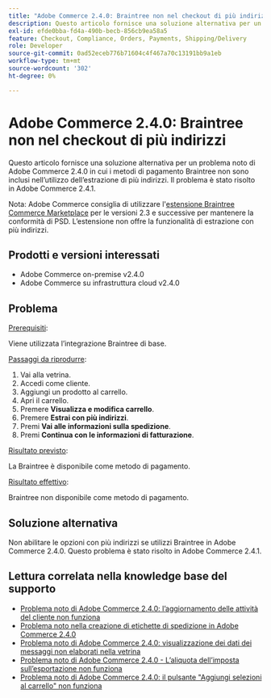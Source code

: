 ```yaml
---
title: "Adobe Commerce 2.4.0: Braintree non nel checkout di più indirizzi"
description: Questo articolo fornisce una soluzione alternativa per un problema noto di Adobe Commerce 2.4.0 in cui i metodi di pagamento Braintree non sono inclusi nell’utilizzo dell’estrazione di più indirizzi. Il problema è stato risolto in Adobe Commerce 2.4.1.
exl-id: efde0bba-fd4a-490b-becb-856cb9ea58a5
feature: Checkout, Compliance, Orders, Payments, Shipping/Delivery
role: Developer
source-git-commit: 0ad52eceb776b71604c4f467a70c13191bb9a1eb
workflow-type: tm+mt
source-wordcount: '302'
ht-degree: 0%

---
```


# Adobe Commerce 2.4.0: Braintree non nel checkout di più indirizzi

Questo articolo fornisce una soluzione alternativa per un problema noto di Adobe Commerce 2.4.0 in cui i metodi di pagamento Braintree non sono inclusi nell’utilizzo dell’estrazione di più indirizzi. Il problema è stato risolto in Adobe Commerce 2.4.1.

Nota: Adobe Commerce consiglia di utilizzare l&#39;[estensione Braintree Commerce Marketplace](https://marketplace.magento.com/paypal-module-braintree.html) per le versioni 2.3 e successive per mantenere la conformità di PSD. L’estensione non offre la funzionalità di estrazione con più indirizzi.

## Prodotti e versioni interessati

* Adobe Commerce on-premise v2.4.0
* Adobe Commerce su infrastruttura cloud v2.4.0

## Problema

<u>Prerequisiti</u>:

Viene utilizzata l’integrazione Braintree di base.

<u>Passaggi da riprodurre</u>:

1. Vai alla vetrina.
1. Accedi come cliente.
1. Aggiungi un prodotto al carrello.
1. Apri il carrello.
1. Premere **Visualizza e modifica carrello**.
1. Premere **Estrai con più indirizzi**.
1. Premi **Vai alle informazioni sulla spedizione**.
1. Premi **Continua con le informazioni di fatturazione**.

<u>Risultato previsto</u>:

La Braintree è disponibile come metodo di pagamento.

<u>Risultato effettivo</u>:

Braintree non disponibile come metodo di pagamento.

## Soluzione alternativa

Non abilitare le opzioni con più indirizzi se utilizzi Braintree in Adobe Commerce 2.4.0. Questo problema è stato risolto in Adobe Commerce 2.4.1.

## Lettura correlata nella knowledge base del supporto

* [Problema noto di Adobe Commerce 2.4.0: l’aggiornamento delle attività del cliente non funziona](/help/troubleshooting/miscellaneous/magento-2-4-0-refresh-on-customer-activities-does-not-work.md)
* [Problema noto nella creazione di etichette di spedizione in Adobe Commerce 2.4.0](/help/troubleshooting/known-issues-patches-attached/shipping-labels-creation-known-issue-in-magento-2-4-0.md)
* [Problema noto di Adobe Commerce 2.4.0: visualizzazione dei dati dei messaggi non elaborati nella vetrina](/help/troubleshooting/storefront/magento-2-4-0-issue-storefront-raw-message-data-display.md)
* [Problema noto di Adobe Commerce 2.4.0 - L’aliquota dell’imposta sull’esportazione non funziona](/help/troubleshooting/miscellaneous/magento-2-4-0-known-issue-export-tax-rates-does-not-work.md)
* [Problema noto di Adobe Commerce 2.4.0: il pulsante &quot;Aggiungi selezioni al carrello&quot; non funziona](/help/troubleshooting/miscellaneous/magento-2-4-0-add-selections-to-my-cart-does-not-work.md)
